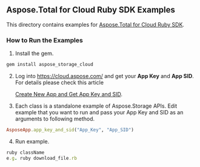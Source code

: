 ## Aspose.Total for Cloud Ruby SDK Examples
This directory contains examples for [Aspose.Total for Cloud Ruby SDK](https://github.com/aspose-total/Aspose.Total-for-Cloud/tree/master/SDKs/Aspose.Storage-Cloud-SDK-for-Ruby).

### How to Run the Examples
1. Install the gem.
```ruby
gem install aspose_storage_cloud
```
2. Log into https://cloud.aspose.com/ and get your **App Key** and **App SID**. For details please check this article

   [Create New App and Get App Key and SID](https://docs.asposeptyltd.com/display/totalcloud/Create+New+App+and+Get+App+Key+and+SID).
3. Each class is a standalone example of Aspose.Storage APIs. Edit example that you want to run and pass your App Key and SID as an arguments to following method.
```ruby
AsposeApp.app_key_and_sid("App_Key", "App_SID")
```
4. Run example.
```ruby
ruby className
e.g. ruby download_file.rb
```
